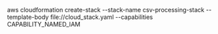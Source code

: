 aws cloudformation create-stack --stack-name csv-processing-stack --template-body file://cloud_stack.yaml --capabilities CAPABILITY_NAMED_IAM